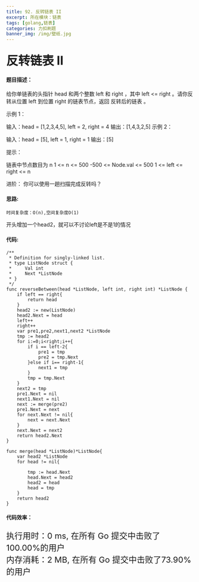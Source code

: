 ```yaml
---
title: 92. 反转链表 II
excerpt: 所在模块：链表
tags: [golang,链表]
categories: 力扣刷题
banner_img: /img/壁纸.jpg
---
```


### <font size=6px>反转链表 II</font>

#### 题目描述：

给你单链表的头指针 head 和两个整数 left 和 right ，其中 left <= right 。请你反转从位置 left 到位置 right 的链表节点，返回 反转后的链表 。


示例 1：


输入：head = [1,2,3,4,5], left = 2, right = 4
输出：[1,4,3,2,5]
示例 2：

输入：head = [5], left = 1, right = 1
输出：[5]


提示：

链表中节点数目为 n
1 <= n <= 500
-500 <= Node.val <= 500
1 <= left <= right <= n


进阶： 你可以使用一趟扫描完成反转吗？

#### 思路:

```
时间复杂度：O(n),空间复杂度O(1)
```

开头增加一个head2，就可以不讨论left是不是1的情况

#### 代码:

```golang
/**
 * Definition for singly-linked list.
 * type ListNode struct {
 *     Val int
 *     Next *ListNode
 * }
 */
func reverseBetween(head *ListNode, left int, right int) *ListNode {
    if left == right{
        return head
    }
    head2 := new(ListNode)
    head2.Next = head
    left++
    right++
    var pre1,pre2,next1,next2 *ListNode
    tmp := head2
    for i:=0;i<right;i++{
        if i == left-2{
            pre1 = tmp
            pre2 = tmp.Next
        }else if i== right-1{
            next1 = tmp
        }
        tmp = tmp.Next
    }
    next2 = tmp
    pre1.Next = nil
    next1.Next = nil
    next := merge(pre2)
    pre1.Next = next
    for next.Next != nil{
        next = next.Next
    }
    next.Next = next2
    return head2.Next
}

func merge(head *ListNode)*ListNode{
    var head2 *ListNode
    for head != nil{
        
        tmp := head.Next
        head.Next = head2
        head2 = head
        head = tmp
    }
    return head2
}
```

#### 代码效率：

<p class="note note-primary"; style="font-size:22px">
   执行用时：0 ms, 在所有 Go 提交中击败了100.00%的用户<br>
   内存消耗：2 MB, 在所有 Go 提交中击败了73.90%的用户
</p>

